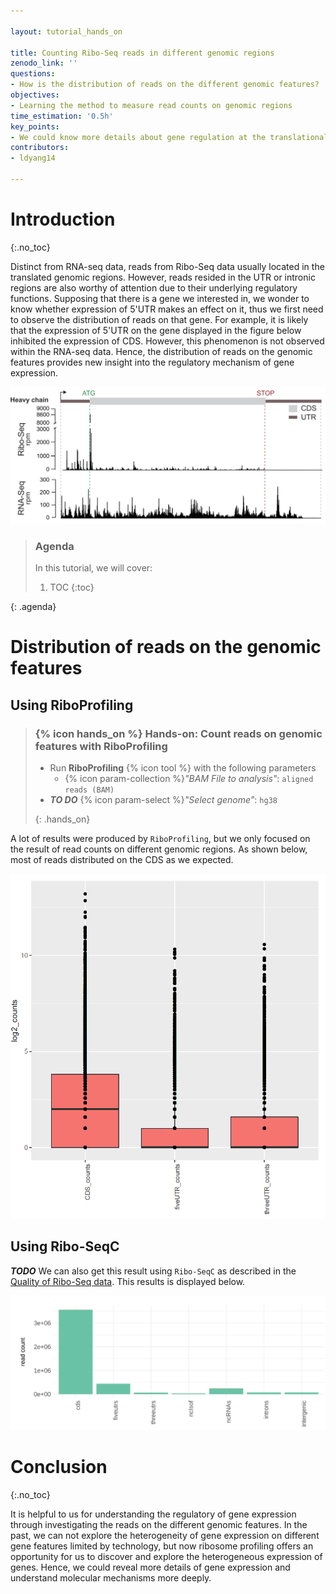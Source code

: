 ```yaml
---

layout: tutorial_hands_on

title: Counting Ribo-Seq reads in different genomic regions
zenodo_link: ''
questions:
- How is the distribution of reads on the different genomic features?
objectives:
- Learning the method to measure read counts on genomic regions
time_estimation: '0.5h'
key_points:
- We could know more details about gene regulation at the translational level through investigating the distribution of reads on the genomic features.
contributors:
- ldyang14

---
```



# Introduction
{:.no_toc}

<!-- This is a comment. -->

Distinct from RNA-seq data, reads from Ribo-Seq data usually located in the translated genomic regions. However, reads resided in the UTR or intronic regions are also worthy of attention due to their underlying regulatory functions. Supposing that there is a gene we interested in, we wonder to know whether expression of 5'UTR makes an effect on it, thus we first need to observe the distribution of reads on that gene. For example, it is likely that the expression of 5'UTR on the gene displayed in the figure below inhibited the expression of CDS. However, this phenomenon is not observed within the RNA-seq data. Hence, the distribution of reads on the genomic features provides new insight into the regulatory mechanism of gene expression.



![Distribution of reads on the genome](../../images/count-reads-in-different-genomic-regions/reads_on_genome.png "Distribution of reads on the genome (cited from {% cite kallehauge2017ribosome %})")

> ### Agenda
>
> In this tutorial, we will cover:
>
> 1. TOC
> {:toc}
>
{: .agenda}


# Distribution of reads on the genomic features

## Using RiboProfiling

> ### {% icon hands_on %} Hands-on: Count reads on genomic features with RiboProfiling
>
> - Run **RiboProfiling** {% icon tool %} with the following parameters
>   - {% icon param-collection %}*"BAM File to analysis"*: `aligned reads (BAM)`
>  - ***TO DO*** {% icon param-select %}*"Select genome"*: `hg38`
>    
>
> {: .hands_on}

A lot of results were produced by `RiboProfiling`, but we only focused on the result of read counts on different genomic regions. As shown below, most of reads distributed on the CDS as we expected.

<img src="../../images/count-reads-in-different-genomic-regions/reads_in_genomic_regions.png" alt="Distribution of reads in different genomic regions" title="Distribution of reads in different genomic regions" style="zoom: 80%;" />

## Using Ribo-SeqC

***TODO*** We can also get this result using `Ribo-SeqC` as described in the [Quality of Ribo-Seq data](). This results is displayed below. 

![Distribution of reads on the genomic features](../../images/count-reads-in-different-genomic-regions/riboseqc1_counts_in_features.png "Distribution of reads on the different genomic features")

# Conclusion

{:.no_toc}

It is helpful to us for understanding the regulatory of gene expression through investigating the reads on the different genomic features. In the past, we can not explore the heterogeneity of gene expression on different gene features limited by technology, but now ribosome profiling offers an opportunity for us to discover and explore the heterogeneous expression of genes. Hence, we could reveal more details of gene expression and understand molecular mechanisms more deeply.









